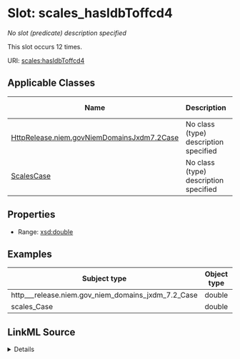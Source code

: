 

# Slot: scales_hasIdbToffcd4


_No slot (predicate) description specified_






This slot occurs 12 times.


URI: [scales:hasIdbToffcd4](http://schemas.scales-okn.org/rdf/scales#hasIdbToffcd4)



<!-- no inheritance hierarchy -->





## Applicable Classes

| Name | Description | Modifies Slot |
| --- | --- | --- |
| [HttpRelease.niem.govNiemDomainsJxdm7.2Case](../classes/HttpRelease.niem.govNiemDomainsJxdm7.2Case.md) | No class (type) description specified |  yes  |
| [ScalesCase](../classes/ScalesCase.md) | No class (type) description specified |  yes  |







## Properties

* Range: [xsd:double](http://www.w3.org/2001/XMLSchema#double)






## Examples

| Subject type | Object type | Example subject | Example object | Occurrences |
| --- | --- | --- | --- | --- |
| http___release.niem.gov_niem_domains_jxdm_7.2_Case | double | scales:/CaseCriminal | -8.0 | 12 |
| scales_Case | double | scales:/CaseCriminal | -8.0 | 12 |




## LinkML Source

<details>

```yaml
name: scales_hasIdbToffcd4
annotations:
  count:
    tag: count
    value: 12
description: No slot (predicate) description specified
examples:
- object:
    example_object: '-8.0'
    example_object_type: double
    example_predicate: scales:hasIdbToffcd4
    example_subject: scales:/CaseCriminal
    example_subject_type: http___release.niem.gov_niem_domains_jxdm_7.2_Case
- object:
    example_object: '-8.0'
    example_object_type: double
    example_predicate: scales:hasIdbToffcd4
    example_subject: scales:/CaseCriminal
    example_subject_type: scales_Case
from_schema: scales-kg
rank: 1000
slot_uri: scales:hasIdbToffcd4
alias: scales_hasIdbToffcd4
domain_of:
- http___release.niem.gov_niem_domains_jxdm_7.2_Case
- scales_Case
range: double

```
</details>